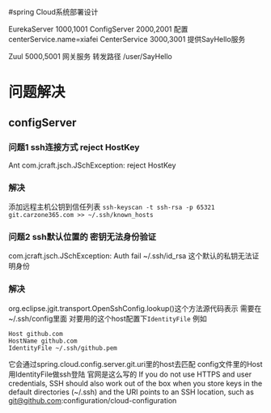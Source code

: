 #spring Cloud系统部署设计

EurekaServer 1000,1001 
ConfigServer 2000,2001  配置 centerService.name=xiafei
CenterService 3000,3001   提供SayHello服务
  
Zuul 5000,5001  网关服务 转发路径 /user/SayHello






# 问题解决
## configServer
### 问题1 ssh连接方式 reject HostKey
Ant com.jcraft.jsch.JSchException: reject HostKey

### 解决
添加远程主机公钥到信任列表
`ssh-keyscan -t ssh-rsa -p 65321 git.carzone365.com >> ~/.ssh/known_hosts`


### 问题2 ssh默认位置的 密钥无法身份验证
 com.jcraft.jsch.JSchException: Auth fail ~/.ssh/id_rsa 这个默认的私钥无法证明身份

### 解决
org.eclipse.jgit.transport.OpenSshConfig.lookup()这个方法源代码表示
需要在~/.ssh/config里面 对要用的这个host配置下`IdentityFile`
例如
```
Host github.com
HostName github.com
IdentityFile ~/.ssh/github.pem
```
它会通过spring.cloud.config.server.git.uri里的host去匹配 config文件里的Host 用IdentityFile做ssh登陆
官网是这么写的
If you do not use HTTPS and user credentials, SSH should also work out of the box when you store keys in the default directories (~/.ssh) and the  URI points to an SSH location, such as git@github.com:configuration/cloud-configuration